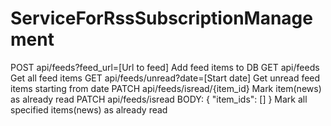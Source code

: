 # ServiceForRssSubscriptionManagement

POST api/feeds?feed_url=[Url to feed]              Add feed items to DB
GET api/feeds                                      Get all feed items
GET api/feeds/unread?date=[Start date]             Get unread feed items starting from date
PATCH api/feeds/isread/{item_id}                   Mark item(news) as already read
PATCH api/feeds/isread BODY: { "item_ids": [] }    Mark all specified items(news) as already read
